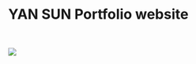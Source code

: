 # YAN SUN Portfolio website


#### ` `
![](http://free-cn-01.cdn.bilnn.com/ddimg/jfs/t1/138783/15/7743/202558/5f562f71E128c2b38/cb76f37abeffbab9.png)
